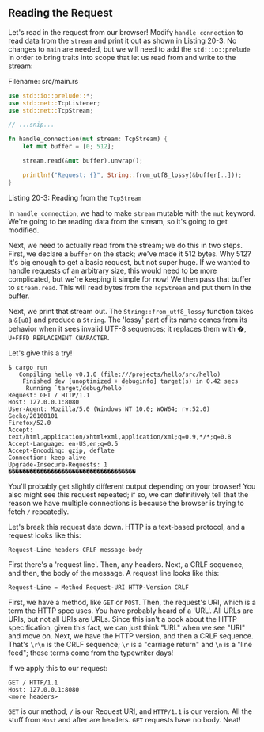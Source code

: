 ## Reading the Request

Let's read in the request from our browser! Modify `handle_connection` to read
data from the `stream` and print it out as shown in Listing 20-3. No changes to
`main` are needed, but we will need to add the `std::io::prelude` in order to
bring traits into scope that let us read from and write to the stream:

<span class="filename">Filename: src/main.rs</span>

```rust
use std::io::prelude::*;
use std::net::TcpListener;
use std::net::TcpStream;

// ...snip...

fn handle_connection(mut stream: TcpStream) {
    let mut buffer = [0; 512];

    stream.read(&mut buffer).unwrap();

    println!("Request: {}", String::from_utf8_lossy(&buffer[..]));
}
```

<span class="caption">Listing 20-3: Reading from the `TcpStream`</span>

In `handle_connection`, we had to make `stream` mutable with the `mut` keyword.
We're going to be reading data from the stream, so it's going to get modified.

Next, we need to actually read from the stream; we do this in two steps. First,
we declare a `buffer` on the stack; we've made it 512 bytes. Why 512? It's big
enough to get a basic request, but not super huge. If we wanted to handle
requests of an arbitrary size, this would need to be more complicated, but
we're keeping it simple for now! We then pass that buffer to `stream.read`.
This will read bytes from the `TcpStream` and put them in the buffer.

Next, we print that stream out. The `String::from_utf8_lossy` function takes a
`&[u8]` and produce a `String`. The 'lossy' part of its name comes from its
behavior when it sees invalid UTF-8 sequences; it replaces them with �, `U+FFFD
REPLACEMENT CHARACTER`.

Let's give this a try!

```text
$ cargo run
   Compiling hello v0.1.0 (file:///projects/hello/src/hello)
    Finished dev [unoptimized + debuginfo] target(s) in 0.42 secs
     Running `target/debug/hello`
Request: GET / HTTP/1.1
Host: 127.0.0.1:8080
User-Agent: Mozilla/5.0 (Windows NT 10.0; WOW64; rv:52.0) Gecko/20100101
Firefox/52.0
Accept: text/html,application/xhtml+xml,application/xml;q=0.9,*/*;q=0.8
Accept-Language: en-US,en;q=0.5
Accept-Encoding: gzip, deflate
Connection: keep-alive
Upgrade-Insecure-Requests: 1
������������������������������������
```

You'll probably get slightly different output depending on your browser! You
also might see this request repeated; if so, we can definitively tell that the
reason we have multiple connections is because the browser is trying to fetch
`/` repeatedly.

Let's break this request data down. HTTP is a text-based protocol, and a
request looks like this:

```text
Request-Line headers CRLF message-body
```

First there's a 'request line'. Then, any headers. Next, a CRLF sequence, and
then, the body of the message. A request line looks like this:

```text
Request-Line = Method Request-URI HTTP-Version CRLF
```

First, we have a method, like `GET` or `POST`. Then, the request's URI, which
is a term the HTTP spec uses. You have probably heard of a 'URL'. All URLs are
URIs, but not all URIs are URLs. Since this isn't a book about the HTTP
specification, given this fact, we can just think "URL" when we see "URI" and
move on. Next, we have the HTTP version, and then a CRLF sequence. That's
`\r\n` is the CRLF sequence; `\r` is a "carriage return" and `\n` is a "line
feed"; these terms come from the typewriter days!

If we apply this to our request:

```text
GET / HTTP/1.1
Host: 127.0.0.1:8080
<more headers>
```

`GET` is our method, `/` is our Request URI, and `HTTP/1.1` is our version. All
the stuff from `Host` and after are headers. `GET` requests have no body. Neat!
